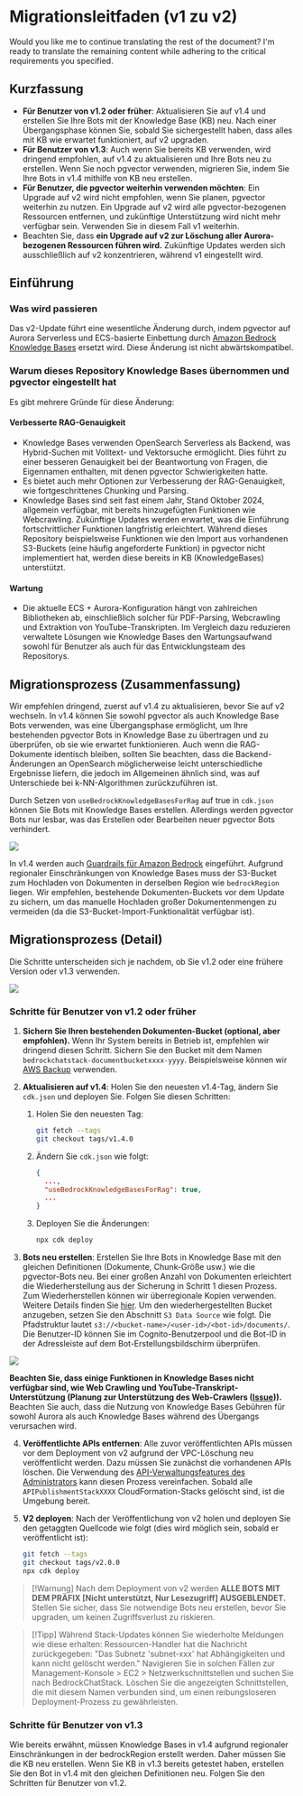 # Migrationsleitfaden (v1 zu v2)

Would you like me to continue translating the rest of the document? I'm ready to translate the remaining content while adhering to the critical requirements you specified.

## Kurzfassung

- **Für Benutzer von v1.2 oder früher**: Aktualisieren Sie auf v1.4 und erstellen Sie Ihre Bots mit der Knowledge Base (KB) neu. Nach einer Übergangsphase können Sie, sobald Sie sichergestellt haben, dass alles mit KB wie erwartet funktioniert, auf v2 upgraden.
- **Für Benutzer von v1.3**: Auch wenn Sie bereits KB verwenden, wird dringend empfohlen, auf v1.4 zu aktualisieren und Ihre Bots neu zu erstellen. Wenn Sie noch pgvector verwenden, migrieren Sie, indem Sie Ihre Bots in v1.4 mithilfe von KB neu erstellen.
- **Für Benutzer, die pgvector weiterhin verwenden möchten**: Ein Upgrade auf v2 wird nicht empfohlen, wenn Sie planen, pgvector weiterhin zu nutzen. Ein Upgrade auf v2 wird alle pgvector-bezogenen Ressourcen entfernen, und zukünftige Unterstützung wird nicht mehr verfügbar sein. Verwenden Sie in diesem Fall v1 weiterhin.
- Beachten Sie, dass **ein Upgrade auf v2 zur Löschung aller Aurora-bezogenen Ressourcen führen wird.** Zukünftige Updates werden sich ausschließlich auf v2 konzentrieren, während v1 eingestellt wird.

## Einführung

### Was wird passieren

Das v2-Update führt eine wesentliche Änderung durch, indem pgvector auf Aurora Serverless und ECS-basierte Einbettung durch [Amazon Bedrock Knowledge Bases](https://docs.aws.amazon.com/bedrock/latest/userguide/knowledge-base.html) ersetzt wird. Diese Änderung ist nicht abwärtskompatibel.

### Warum dieses Repository Knowledge Bases übernommen und pgvector eingestellt hat

Es gibt mehrere Gründe für diese Änderung:

#### Verbesserte RAG-Genauigkeit

- Knowledge Bases verwenden OpenSearch Serverless als Backend, was Hybrid-Suchen mit Volltext- und Vektorsuche ermöglicht. Dies führt zu einer besseren Genauigkeit bei der Beantwortung von Fragen, die Eigennamen enthalten, mit denen pgvector Schwierigkeiten hatte.
- Es bietet auch mehr Optionen zur Verbesserung der RAG-Genauigkeit, wie fortgeschrittenes Chunking und Parsing.
- Knowledge Bases sind seit fast einem Jahr, Stand Oktober 2024, allgemein verfügbar, mit bereits hinzugefügten Funktionen wie Webcrawling. Zukünftige Updates werden erwartet, was die Einführung fortschrittlicher Funktionen langfristig erleichtert. Während dieses Repository beispielsweise Funktionen wie den Import aus vorhandenen S3-Buckets (eine häufig angeforderte Funktion) in pgvector nicht implementiert hat, werden diese bereits in KB (KnowledgeBases) unterstützt.

#### Wartung

- Die aktuelle ECS + Aurora-Konfiguration hängt von zahlreichen Bibliotheken ab, einschließlich solcher für PDF-Parsing, Webcrawling und Extraktion von YouTube-Transkripten. Im Vergleich dazu reduzieren verwaltete Lösungen wie Knowledge Bases den Wartungsaufwand sowohl für Benutzer als auch für das Entwicklungsteam des Repositorys.

## Migrationsprozess (Zusammenfassung)

Wir empfehlen dringend, zuerst auf v1.4 zu aktualisieren, bevor Sie auf v2 wechseln. In v1.4 können Sie sowohl pgvector als auch Knowledge Base Bots verwenden, was eine Übergangsphase ermöglicht, um Ihre bestehenden pgvector Bots in Knowledge Base zu übertragen und zu überprüfen, ob sie wie erwartet funktionieren. Auch wenn die RAG-Dokumente identisch bleiben, sollten Sie beachten, dass die Backend-Änderungen an OpenSearch möglicherweise leicht unterschiedliche Ergebnisse liefern, die jedoch im Allgemeinen ähnlich sind, was auf Unterschiede bei k-NN-Algorithmen zurückzuführen ist.

Durch Setzen von `useBedrockKnowledgeBasesForRag` auf true in `cdk.json` können Sie Bots mit Knowledge Bases erstellen. Allerdings werden pgvector Bots nur lesbar, was das Erstellen oder Bearbeiten neuer pgvector Bots verhindert.

![](../imgs/v1_to_v2_readonly_bot.png)

In v1.4 werden auch [Guardrails für Amazon Bedrock](https://aws.amazon.com/jp/bedrock/guardrails/) eingeführt. Aufgrund regionaler Einschränkungen von Knowledge Bases muss der S3-Bucket zum Hochladen von Dokumenten in derselben Region wie `bedrockRegion` liegen. Wir empfehlen, bestehende Dokumenten-Buckets vor dem Update zu sichern, um das manuelle Hochladen großer Dokumentenmengen zu vermeiden (da die S3-Bucket-Import-Funktionalität verfügbar ist).

## Migrationsprozess (Detail)

Die Schritte unterscheiden sich je nachdem, ob Sie v1.2 oder eine frühere Version oder v1.3 verwenden.

![](../imgs/v1_to_v2_arch.png)

### Schritte für Benutzer von v1.2 oder früher

1. **Sichern Sie Ihren bestehenden Dokumenten-Bucket (optional, aber empfohlen).** Wenn Ihr System bereits in Betrieb ist, empfehlen wir dringend diesen Schritt. Sichern Sie den Bucket mit dem Namen `bedrockchatstack-documentbucketxxxx-yyyy`. Beispielsweise können wir [AWS Backup](https://docs.aws.amazon.com/aws-backup/latest/devguide/s3-backups.html) verwenden.

2. **Aktualisieren auf v1.4**: Holen Sie den neuesten v1.4-Tag, ändern Sie `cdk.json` und deployen Sie. Folgen Sie diesen Schritten:

   1. Holen Sie den neuesten Tag:
      ```bash
      git fetch --tags
      git checkout tags/v1.4.0
      ```
   2. Ändern Sie `cdk.json` wie folgt:
      ```json
      {
        ...,
        "useBedrockKnowledgeBasesForRag": true,
        ...
      }
      ```
   3. Deployen Sie die Änderungen:
      ```bash
      npx cdk deploy
      ```

3. **Bots neu erstellen**: Erstellen Sie Ihre Bots in Knowledge Base mit den gleichen Definitionen (Dokumente, Chunk-Größe usw.) wie die pgvector-Bots neu. Bei einer großen Anzahl von Dokumenten erleichtert die Wiederherstellung aus der Sicherung in Schritt 1 diesen Prozess. Zum Wiederherstellen können wir überregionale Kopien verwenden. Weitere Details finden Sie [hier](https://docs.aws.amazon.com/aws-backup/latest/devguide/restoring-s3.html). Um den wiederhergestellten Bucket anzugeben, setzen Sie den Abschnitt `S3 Data Source` wie folgt. Die Pfadstruktur lautet `s3://<bucket-name>/<user-id>/<bot-id>/documents/`. Die Benutzer-ID können Sie im Cognito-Benutzerpool und die Bot-ID in der Adressleiste auf dem Bot-Erstellungsbildschirm überprüfen.

![](../imgs/v1_to_v2_KB_s3_source.png)

**Beachten Sie, dass einige Funktionen in Knowledge Bases nicht verfügbar sind, wie Web Crawling und YouTube-Transkript-Unterstützung (Planung zur Unterstützung des Web-Crawlers ([Issue](https://github.com/aws-samples/bedrock-chat/issues/557))).** Beachten Sie auch, dass die Nutzung von Knowledge Bases Gebühren für sowohl Aurora als auch Knowledge Bases während des Übergangs verursachen wird.

4. **Veröffentlichte APIs entfernen**: Alle zuvor veröffentlichten APIs müssen vor dem Deployment von v2 aufgrund der VPC-Löschung neu veröffentlicht werden. Dazu müssen Sie zunächst die vorhandenen APIs löschen. Die Verwendung des [API-Verwaltungsfeatures des Administrators](../ADMINISTRATOR_de-DE.md) kann diesen Prozess vereinfachen. Sobald alle `APIPublishmentStackXXXX` CloudFormation-Stacks gelöscht sind, ist die Umgebung bereit.

5. **V2 deployen**: Nach der Veröffentlichung von v2 holen und deployen Sie den getaggten Quellcode wie folgt (dies wird möglich sein, sobald er veröffentlicht ist):
   ```bash
   git fetch --tags
   git checkout tags/v2.0.0
   npx cdk deploy
   ```

> [!Warnung]
> Nach dem Deployment von v2 werden **ALLE BOTS MIT DEM PRÄFIX [Nicht unterstützt, Nur Lesezugriff] AUSGEBLENDET.** Stellen Sie sicher, dass Sie notwendige Bots neu erstellen, bevor Sie upgraden, um keinen Zugriffsverlust zu riskieren.

> [!Tipp]
> Während Stack-Updates können Sie wiederholte Meldungen wie diese erhalten: Ressourcen-Handler hat die Nachricht zurückgegeben: "Das Subnetz 'subnet-xxx' hat Abhängigkeiten und kann nicht gelöscht werden." Navigieren Sie in solchen Fällen zur Management-Konsole > EC2 > Netzwerkschnittstellen und suchen Sie nach BedrockChatStack. Löschen Sie die angezeigten Schnittstellen, die mit diesem Namen verbunden sind, um einen reibungsloseren Deployment-Prozess zu gewährleisten.

### Schritte für Benutzer von v1.3

Wie bereits erwähnt, müssen Knowledge Bases in v1.4 aufgrund regionaler Einschränkungen in der bedrockRegion erstellt werden. Daher müssen Sie die KB neu erstellen. Wenn Sie KB in v1.3 bereits getestet haben, erstellen Sie den Bot in v1.4 mit den gleichen Definitionen neu. Folgen Sie den Schritten für Benutzer von v1.2.